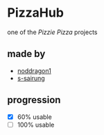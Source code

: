 # PizzaHub
one of the *Pizzie Pizza* projects

## made by
- [noddragon1](https://github.com/noddragon1)
- [s-sairung](https://github.com/s-sairung)

## progression
- [x] 60% usable
- [ ] 100% usable
